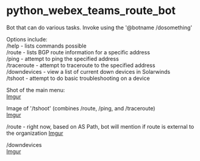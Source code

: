# python_webex_teams_route_bot
Bot that can do various tasks. Invoke using the '@botname /dosomething'

Options include:  
  /help - lists commands possible  
  /route - lists BGP route information for a specific address  
  /ping - attempt to ping the specified address  
  /traceroute - attempt to traceroute to the specified address  
  /downdevices - view a list of current down devices in Solarwinds  
  /tshoot - attempt to do basic troubleshooting on a device  


Shot of the main menu:  
[Imgur](https://i.imgur.com/9nX2OLw.png)  
  
Image of '/tshoot' (combines /route, /ping, and /traceroute)  
[Imgur](https://i.imgur.com/9nX2OLw.png)  
  
/route - right now, based on AS Path, bot will mention if route is external to the organization
[Imgur](https://i.imgur.com/rXlrCRi.png)  
  
/downdevices  
[Imgur](https://i.imgur.com/ew5BAll.png)
